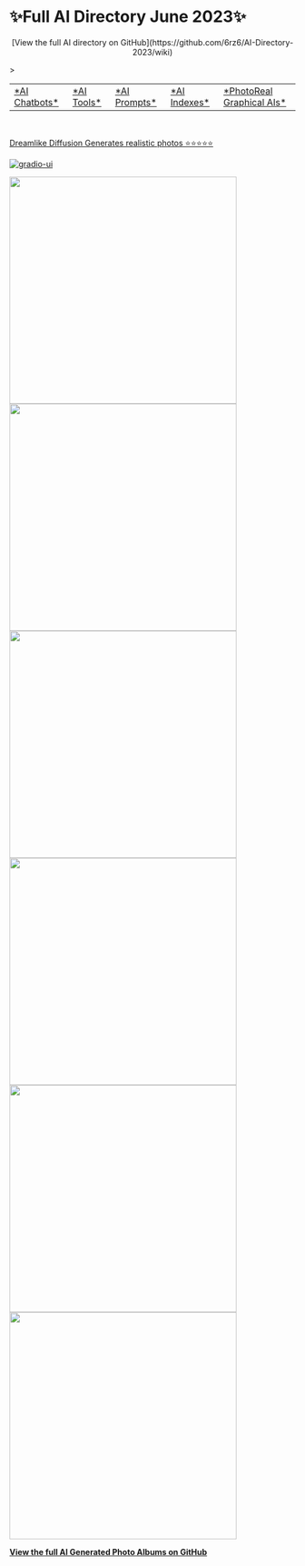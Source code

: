 <p align="center"><h1>✨Full AI Directory June 2023✨</h1></p>

<p align="center">[View the full AI directory on GitHub](https://github.com/6rz6/AI-Directory-2023/wiki) </p>

  <table><tr>
  <td><a href="https://github.com/6rz6/AI-Directory-2023/blob/master/AI-Directory-2023.textile#ai-llm-chatbots">*AI Chatbots*</a></td>    
  <td><a href="https://github.com/6rz6/AI-Directory-2023/blob/master/AI-Directory-2023.textile#ai-tools-plugins-and-addons">*AI Tools*</a></td>
  <td><a href="https://github.com/6rz6/AI-Directory-2023/blob/master/AI-Directory-2023.textile#ai-prompts-engineering">*AI Prompts*</a></td>>            
  <td><a href="https://github.com/6rz6/AI-Directory-2023/blob/master/AI-Directory-2023.textile#new-ai-release-indexes">*AI Indexes*</a></td>
  <td><a href="https://github.com/6rz6/AI-Directory-2023/blob/master/AI-Directory-2023.textile#graphical-ais-visual-generators">*PhotoReal Graphical AIs*</td>
  </tr>
  </table> 
<br/>

[Dreamlike Diffusion Generates realistic photos  ⭐⭐⭐⭐⭐](huggingface.co/spaces/phenomenon1981/DreamlikeArt-PhotoReal-2.0)  
<p><a href="https://github.com/gradio-app/gradio/actions/workflows/ui.yml"><img src="https://github.com/gradio-app/gradio/actions/workflows/ui.yml/badge.svg" alt="gradio-ui" style="max-width: 80%;"></a><br/></p>
<img src="https://github.com/6rz6/AI-Directory-2023/assets/102882394/0895ebd1-f0f0-4d11-8077-a4b5e273f65c" style="width:400px; height:400px;">
<img src="https://github.com/6rz6/AI-Directory-2023/assets/102882394/818ebbfa-27b0-4c42-8f7d-97736c24523e" style="width:400px; height:400px;">
<img src="https://github.com/6rz6/AI-Directory-2023/assets/102882394/43864167-4672-4ea1-8a22-0c5e832f80bf" style="width:400px; height:400px;">
<img src="https://github.com/6rz6/AI-Directory-2023/assets/102882394/472c4334-0349-4e2d-8a42-78708cfab506" style="width:400px; height:400px;">
<img src="https://github.com/6rz6/AI-Directory-2023/assets/102882394/5a83a071-a4a3-44e7-800c-17c9e6388f8d" style="width:400px; height:400px;">
<img src="https://github.com/6rz6/AI-Directory-2023/assets/102882394/4e82e632-9a44-4436-a752-782d104210a8" style="width:400px; height:400px;">

**[View the full AI Generated Photo Albums on GitHub](https://github.com/6rz6/AI-Directory-2023/wiki/AI-Generated-Photos,-Realistic-photo-prompt-research)** 



